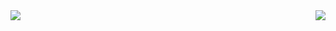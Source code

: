 <a href="https://github.com/anuraghazra/github-readme-stats">
  <img align="left" src="https://github-readme-stats.vercel.app/api?username=Svane20&show_icons=true&theme=synthwaveborder_radius&count_private=true&hide=Total%PRs" />
</a>
<a href="(https://github.com/anuraghazra/github-readme-stats)">
  <img align="right" src="https://github-readme-stats.vercel.app/api/top-langs/?username=Svane20&layout=compact" />
</a>



